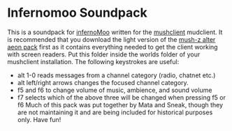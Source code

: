 # Infernomoo Soundpack
This is a soundpack for [infernoMoo](https://www.mudconnect.com/cgi-bin/search.cgi?mode=mud_listing&mud=InfernoMOO) written for the [mushclient](http://www.gammon.com.au/downloads/dlmushclient.htm) mudclient. It is recommended that you download the light version of the [mush-z alter aeon pack](http://download.mush-z.com/alter-aeon-mush-z-lite.exe) first as it contains everything needed to get the client working with screen readers. Put this folder inside the worlds folder of your mushclient installation. The following keystrokes are useful:
* alt 1-0 reads messages from a channel category (radio, chatnet etc.)
* alt left/right arrows changes the focused channel category.
* f5 and f6 to change volume of music, ambience, and sound volume
* f7 selects which of the above three will be changed when pressing f5 or f6
Much of this pack was put together by Mata and Sneak, though they are not maintaining it and are being included for historical purposes only.
Have fun!